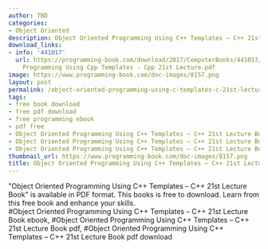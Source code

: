 ```yaml
---
author: TBD
categories:
- Object Oriented
description: Object Oriented Programming Using C++ Templates – C++ 21st Lecture Book
download_links:
- info: '441017'
  url: https://programming-book.com/download/2017/ComputerBooks/441017/Object Oriented
    Programming Using Cpp Templates - Cpp 21st Lecture.pdf
image: https://www.programming-book.com/doc-images/8157.png
layout: post
permalink: /object-oriented-programming-using-c-templates-c-21st-lecture-book.html
tags:
- free book download
- free pdf download
- free programming ebook
- pdf free
- Object Oriented Programming Using C++ Templates – C++ 21st Lecture Book ebook
- Object Oriented Programming Using C++ Templates – C++ 21st Lecture Book pdf
- Object Oriented Programming Using C++ Templates – C++ 21st Lecture Book pdf download
thumbnail_url: https://www.programming-book.com/doc-images/8157.png
title: Object Oriented Programming Using C++ Templates – C++ 21st Lecture Book
---
```


 
<div class="item-desc text-justify">
  "Object Oriented Programming Using C++ Templates – C++ 21st Lecture Book" is available in PDF format. This books is free to download. Learn from this free book and enhance your skills.
  <br>
  #Object Oriented Programming Using C++ Templates – C++ 21st Lecture Book ebook, #Object Oriented Programming Using C++ Templates – C++ 21st Lecture Book pdf, #Object Oriented Programming Using C++ Templates – C++ 21st Lecture Book pdf download
</div>